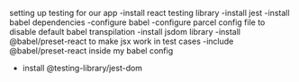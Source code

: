 setting up testing for our app
-install react testing library
-install jest
-install babel dependencies
-configure babel
-configure parcel config file to disable default babel transpilation
-install jsdom library
-install @babel/preset-react to make jsx work in test cases
-include @babel/preset-react inside my babel config
- install @testing-library/jest-dom
